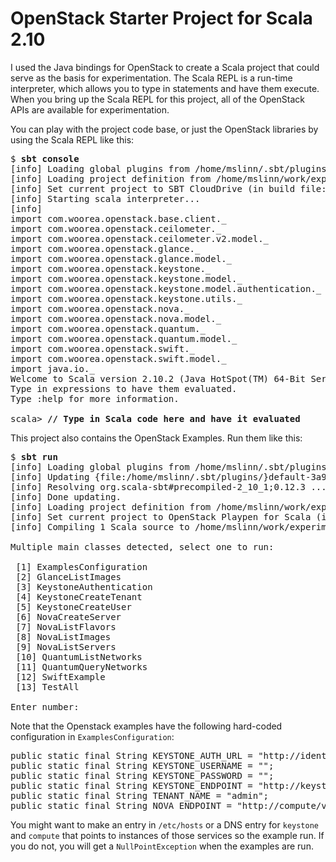 # OpenStack Starter Project for Scala 2.10 #

I used the Java bindings for OpenStack to create a Scala project that could serve as the basis for experimentation.
The Scala REPL is a run-time interpreter, which allows you to type in statements and have them execute.
When you bring up the Scala REPL for this project, all of the OpenStack APIs are available for experimentation.

You can play with the project code base, or just the OpenStack libraries by using the Scala REPL like this:

<pre>
$ <b>sbt console</b>
[info] Loading global plugins from /home/mslinn/.sbt/plugins
[info] Loading project definition from /home/mslinn/work/experiments/openstack/project
[info] Set current project to SBT CloudDrive (in build file:/home/mslinn/work/experiments/openstack/)
[info] Starting scala interpreter...
[info]
import com.woorea.openstack.base.client._
import com.woorea.openstack.ceilometer._
import com.woorea.openstack.ceilometer.v2.model._
import com.woorea.openstack.glance._
import com.woorea.openstack.glance.model._
import com.woorea.openstack.keystone._
import com.woorea.openstack.keystone.model._
import com.woorea.openstack.keystone.model.authentication._
import com.woorea.openstack.keystone.utils._
import com.woorea.openstack.nova._
import com.woorea.openstack.nova.model._
import com.woorea.openstack.quantum._
import com.woorea.openstack.quantum.model._
import com.woorea.openstack.swift._
import com.woorea.openstack.swift.model._
import java.io._
Welcome to Scala version 2.10.2 (Java HotSpot(TM) 64-Bit Server VM, Java 1.7.0_25).
Type in expressions to have them evaluated.
Type :help for more information.

scala> <b>// Type in Scala code here and have it evaluated</b>
</pre>

This project also contains the OpenStack Examples. Run them like this:

<pre>
$ <b>sbt run</b>
[info] Loading global plugins from /home/mslinn/.sbt/plugins
[info] Updating {file:/home/mslinn/.sbt/plugins/}default-3a91be...
[info] Resolving org.scala-sbt#precompiled-2_10_1;0.12.3 ...
[info] Done updating.
[info] Loading project definition from /home/mslinn/work/experiments/OpenstackScala/project
[info] Set current project to OpenStack Playpen for Scala (in build file:/home/mslinn/work/experiments/OpenstackScala/)
[info] Compiling 1 Scala source to /home/mslinn/work/experiments/OpenstackScala/target/scala-2.10/classes...

Multiple main classes detected, select one to run:

 [1] ExamplesConfiguration
 [2] GlanceListImages
 [3] KeystoneAuthentication
 [4] KeystoneCreateTenant
 [5] KeystoneCreateUser
 [6] NovaCreateServer
 [7] NovaListFlavors
 [8] NovaListImages
 [9] NovaListServers
 [10] QuantumListNetworks
 [11] QuantumQueryNetworks
 [12] SwiftExample
 [13] TestAll

Enter number:</pre>

Note that the Openstack examples have the following hard-coded configuration in `ExamplesConfiguration`:

<pre>public static final String KEYSTONE_AUTH_URL = "http://identity/v2.0";
public static final String KEYSTONE_USERNAME = "";
public static final String KEYSTONE_PASSWORD = "";
public static final String KEYSTONE_ENDPOINT = "http://keystone/v2.0";
public static final String TENANT_NAME = "admin";
public static final String NOVA_ENDPOINT = "http://compute/v2";</pre>

You might want to make an entry in `/etc/hosts` or a DNS entry for `keystone` and `compute` that points to instances of those services so the example run.
If you do not, you will get a `NullPointException` when the examples are run.
